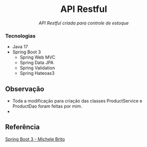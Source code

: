 <h1 align="center">API Restful</h1>
<p align="center"><i>API Restful criada para controle de estoque </i></p>

### Tecnologias
- Java 17
- Spring Boot 3
  - Spring Web MVC
  - Spring Data JPA
  - Spring Validation
  - Spring Hateoas3

## Observação
- Toda a modificação para criação das classes ProductService e ProductDao foram feitas por mim.
- 
## Referência 
[Spring Boot 3 - Michele Brito]([https://docs.github.com/en/issues/tracking-your-work-with-issues/about-issues](https://www.youtube.com/watch?v=wlYvA2b1BWI))
